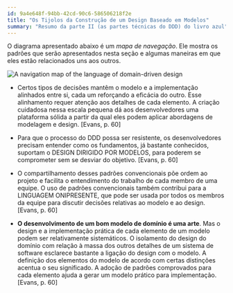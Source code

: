 ```yaml
---
id: 9a4e648f-94bb-42cd-90c6-586506218f2e
title: "Os Tijolos da Construção de um Design Baseado em Modelos"
summary: "Resumo da parte II (as partes técnicas do DDD) do livro azul"
---
```


O diagrama apresentado abaixo é um *mapa de navegação*. Ele mostra os padrões que serão apresentados nesta seção e algumas maneiras em que eles estão relacionados uns aos outros.

![A navigation map of the language of domain-driven design](Images/16928762546039/A%20navigation%20map%20of%20the%20language%20of%20domain-driven%20design.png)

- Certos tipos de decisões mantêm o modelo e a implementação alinhados entre si, cada um reforçando a eficácia do outro. Esse alinhamento requer atenção aos detalhes de cada elemento. A criação cuidadosa nessa escala pequena dá aos desenvolvedores uma plataforma sólida a partir da qual eles podem aplicar abordagens de modelagem e design. [Evans, p. 60]

- Para que o processo do DDD possa ser resistente, os desenvolvedores precisam entender como os fundamentos, já bastante conhecidos, suportam o DESIGN DIRIGIDO POR MODELOS, para poderem se comprometer sem se desviar do objetivo. [Evans, p. 60]

- O compartilhamento desses padrões convencionais põe ordem ao projeto e facilita o entendimento do trabalho de cada membro de uma equipe. O uso de padrões convencionais também contribui para a LINGUAGEM ONIPRESENTE, que pode ser usada por todos os membros da equipe para discutir decisões relativas ao modelo e ao design. [Evans, p. 60]

- **O desenvolvimento de um bom modelo de domínio é uma arte**. Mas o design e a implementação prática de cada elemento de um modelo podem ser relativamente sistemáticos. O isolamento do design do domínio com relação à massa dos outros detalhes de um sistema de software esclarece bastante a ligação do design com o modelo. A definição dos elementos do modelo de acordo com certas distinções acentua o seu significado. A adoção de padrões comprovados para cada elemento ajuda a gerar um modelo prático para implementação. [Evans, p. 60]

